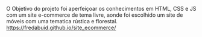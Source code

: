 O Objetivo do projeto foi aperfeiçoar os conhecimentos em HTML, CSS e JS com um site e-commerce de tema livre, aonde foi escolhido um site de móveis com uma tematica rústica e florestal. 
https://fredabuid.github.io/site_ecommerce/ 

